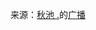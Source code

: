 来源：[秋池 .](https://www.douban.com/people/62998137/status/2772553286/)的[广播](https://www.douban.com/people/62998137/status/2772553286/)

